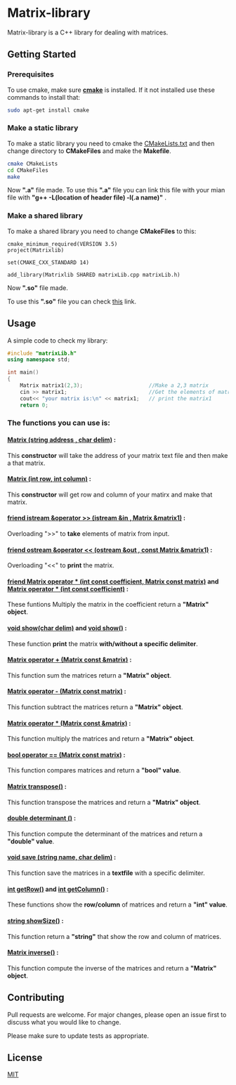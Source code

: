 # Matrix-library

Matrix-library is a C++ library for dealing with matrices.
## Getting Started

### Prerequisites
To use cmake, make sure **[cmake](https://cmake.org/)** is installed.
If it not installed use these commands to install that:
```bash
sudo apt-get install cmake
``` 
### Make a static library
To make a static library you need to cmake the [CMakeLists.txt](https://github.com/arashHaratian/Matrix-library/blob/master/CMakeLists.txt) and then change directory to **CMakeFiles** and make the **Makefile**.

```bash
cmake CMakeLists
cd CMakeFiles
make
```
Now **".a"** file made.
To use this **".a"** file you can link this file with your mian file with **"g++ -L(location of header file) -l(.a name)"** .

### Make a shared library
To make a shared library you need to change **CMakeFiles** to this:
```gedit
cmake_minimum_required(VERSION 3.5)
project(Matrixlib)

set(CMAKE_CXX_STANDARD 14)

add_library(Matrixlib SHARED matrixLib.cpp matrixLib.h)
```
Now **".so"** file made.

To use this **".so"** file you can check [this](https://www.cprogramming.com/tutorial/shared-libraries-linux-gcc.html) link.

## Usage
A simple code to check my library:
```cpp
#include "matrixLib.h"
using namespace std;

int main()
{
    Matrix matrix1(2,3);                     //Make a 2,3 matrix
    cin >> matrix1;                          //Get the elements of matrix from user
    cout<< "your matrix is:\n" << matrix1;   // print the matrix1
    return 0;
```
### The functions you can use is:

#### **[Matrix (string address , char delim)](https://github.com/arashHaratian/Matrix-library/blob/f5c10c4564e77546e6f0b6ca1f481a06a239a035/matrixLib.h#L30) :**
This **constructor** will take the address of your matrix text file and then make a that matrix.
#### **[Matrix (int row, int column)](https://github.com/arashHaratian/Matrix-library/blob/f5c10c4564e77546e6f0b6ca1f481a06a239a035/matrixLib.h#L31) :**
This **constructor** will get row and column of your matirx and make that matrix.
#### **[friend istream &operator >> (istream &in , Matrix &matrix1)](https://github.com/arashHaratian/Matrix-library/blob/f5c10c4564e77546e6f0b6ca1f481a06a239a035/matrixLib.h#L33) :**
Overloading ">>" to **take** elements of matrix from input.
#### **[friend ostream &operator << (ostream &out , const Matrix &matrix1)](https://github.com/arashHaratian/Matrix-library/blob/f5c10c4564e77546e6f0b6ca1f481a06a239a035/matrixLib.h#L34) :**
Overloading "<<" to **print** the matrix.
#### **[friend Matrix operator * (int const coefficient, Matrix const matrix)](https://github.com/arashHaratian/Matrix-library/blob/f5c10c4564e77546e6f0b6ca1f481a06a239a035/matrixLib.h#L35)** and **[Matrix operator * (int const coefficient)](https://github.com/arashHaratian/Matrix-library/blob/f5c10c4564e77546e6f0b6ca1f481a06a239a035/matrixLib.h#L41) :**
These funtions Multiply the matrix in the coefficient return a **"Matrix" object**.
#### **[void show(char delim)](https://github.com/arashHaratian/Matrix-library/blob/f5c10c4564e77546e6f0b6ca1f481a06a239a035/matrixLib.h#L37)** and **[void show()](https://github.com/arashHaratian/Matrix-library/blob/f5c10c4564e77546e6f0b6ca1f481a06a239a035/matrixLib.h#L38) :**
These function **print** the matrix **with/without a specific delimiter**.
#### **[Matrix operator + (Matrix const &matrix)](https://github.com/arashHaratian/Matrix-library/blob/f5c10c4564e77546e6f0b6ca1f481a06a239a035/matrixLib.h#L39) :**
This function sum the matrices return a **"Matrix" object**.
#### **[Matrix operator - (Matrix const matrix)](https://github.com/arashHaratian/Matrix-library/blob/f5c10c4564e77546e6f0b6ca1f481a06a239a035/matrixLib.h#L40) :**
This function subtract the matrices return a **"Matrix" object**.
#### **[Matrix operator * (Matrix const &matrix)](https://github.com/arashHaratian/Matrix-library/blob/f5c10c4564e77546e6f0b6ca1f481a06a239a035/matrixLib.h#L42) :**
This function multiply the matrices and return a **"Matrix" object**.
#### **[bool operator == (Matrix const matrix)](https://github.com/arashHaratian/Matrix-library/blob/f5c10c4564e77546e6f0b6ca1f481a06a239a035/matrixLib.h#L43) :**
This function compares matrices and return a **"bool" value**.
#### **[Matrix transpose()](https://github.com/arashHaratian/Matrix-library/blob/f5c10c4564e77546e6f0b6ca1f481a06a239a035/matrixLib.h#L44) :**
This function transpose the matrices and return a **"Matrix" object**.
#### **[double determinant ()](https://github.com/arashHaratian/Matrix-library/blob/f5c10c4564e77546e6f0b6ca1f481a06a239a035/matrixLib.h#L45) :**
This function compute the determinant of the matrices and return a **"double" value**.
#### **[void save (string name, char delim)](https://github.com/arashHaratian/Matrix-library/blob/f5c10c4564e77546e6f0b6ca1f481a06a239a035/matrixLib.h#L46) :**
This function save the matrices in a **textfile** with a specific delimiter.
#### **[int getRow()](https://github.com/arashHaratian/Matrix-library/blob/f5c10c4564e77546e6f0b6ca1f481a06a239a035/matrixLib.h#L47)** and **[int getColumn()](https://github.com/arashHaratian/Matrix-library/blob/f5c10c4564e77546e6f0b6ca1f481a06a239a035/matrixLib.h#L48) :**
These functions show the **row/column** of matrices and return a **"int" value**.
#### **[string showSize()](https://github.com/arashHaratian/Matrix-library/blob/f5c10c4564e77546e6f0b6ca1f481a06a239a035/matrixLib.h#L49) :**
This function return a **"string"** that show the row and column of matrices.
#### **[Matrix inverse()](https://github.com/arashHaratian/Matrix-library/blob/f5c10c4564e77546e6f0b6ca1f481a06a239a035/matrixLib.h#L50) :**
This function compute the inverse of the matrices and return a **"Matrix" object**.

## Contributing
Pull requests are welcome. For major changes, please open an issue first to discuss what you would like to change.

Please make sure to update tests as appropriate.

## License
[MIT](https://choosealicense.com/licenses/mit/)

